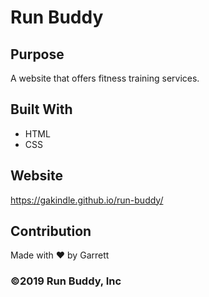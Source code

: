 # Run Buddy

## Purpose
A website that offers fitness training services. 

## Built With
* HTML
* CSS

## Website
https://gakindle.github.io/run-buddy/

## Contribution
Made with ❤️ by Garrett

### ©️2019 Run Buddy, Inc 
